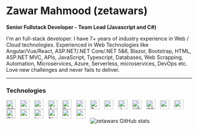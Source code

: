 #  Zawar Mahmood (zetawars)

**Senior Fullstack Developer - Team Lead (Javascript and C#)**

I'm an full-stack developer. I have 7+ years of industry experience in Web / Cloud technologies. Experienced in Web Technologies like Angular/Vue/React, ASP.NET/.NET Core/.NET 5&6, Blazor, Bootstrap, HTML, ASP.NET MVC, APIs, JavaScript, Typescript, Databases, Web Scrapping, Automation, Microservices, Azure, Serverless, microservices, DevOps etc. Love new challenges and never fails to deliver.

---

### Technologies
<style>
    .tech{
       
    }
</style>
<img align="left" alt="CSharp" style=" width: 25px; padding-right:10px;" src="https://cdn.jsdelivr.net/gh/devicons/devicon/icons/csharp/csharp-original.svg" />
<img  align="left" style=" width: 25px; padding-right:10px;" src="https://cdn.jsdelivr.net/gh/devicons/devicon/icons/dotnetcore/dotnetcore-original.svg" />
<img align="left" style=" width: 25px; padding-right:10px;" src="https://cdn.jsdelivr.net/gh/devicons/devicon/icons/php/php-original.svg" />
<img align="left" alt="Angular" style=" width: 25px; padding-right:10px;" src="https://cdn.jsdelivr.net/gh/devicons/devicon/icons/angularjs/angularjs-plain.svg" />
<img align="left" alt="React" style=" width: 25px; padding-right:10px;" src="https://cdn.jsdelivr.net/gh/devicons/devicon/icons/react/react-original.svg" />
<img align="left" style=" width: 25px; padding-right:10px;" src="https://cdn.jsdelivr.net/gh/devicons/devicon/icons/vuejs/vuejs-original.svg" />
<img align="left" alt="TypeScript" style=" width: 25px; padding-right:10px;" src="https://cdn.jsdelivr.net/gh/devicons/devicon/icons/typescript/typescript-plain.svg" />
<img align="left" style=" width: 25px; padding-right:10px;" src="https://cdn.jsdelivr.net/gh/devicons/devicon/icons/jquery/jquery-original.svg" />
<img align="left" alt="JavaScript" style=" width: 25px; padding-right:10px;" src="https://cdn.jsdelivr.net/gh/devicons/devicon/icons/javascript/javascript-plain.svg" />

<img align="left" alt="HTML" style=" width: 25px; padding-right:10px;" src="https://cdn.jsdelivr.net/gh/devicons/devicon/icons/html5/html5-plain.svg" />
<img align="left" alt="CSS" style=" width: 25px; padding-right:10px;" src="https://cdn.jsdelivr.net/gh/devicons/devicon/icons/css3/css3-plain.svg" />
<img  align="left" style=" width: 25px; padding-right:10px;" src="https://cdn.jsdelivr.net/gh/devicons/devicon/icons/bootstrap/bootstrap-original.svg" />
<img  align="left" style=" width: 25px; padding-right:10px;" src="https://cdn.jsdelivr.net/gh/devicons/devicon/icons/materialui/materialui-original.svg" />


<img align="left" alt="Git" style=" width: 25px; padding-right:10px;" src="https://cdn.jsdelivr.net/gh/devicons/devicon/icons/git/git-original.svg" />
<img align="left" style=" width: 25px; padding-right:10px;" src="https://cdn.jsdelivr.net/gh/devicons/devicon/icons/bitbucket/bitbucket-original.svg" />

<img align="left" alt="Linux" style=" width: 25px; padding-right:10px;" src="https://cdn.jsdelivr.net/gh/devicons/devicon/icons/linux/linux-original.svg" />
<img align="left" alt="NodeJS" style=" width: 25px; padding-right:10px;" src="https://cdn.jsdelivr.net/gh/devicons/devicon/icons/nodejs/nodejs-original.svg" />
<img align="left" style=" width: 25px; padding-right:10px;" src="https://cdn.jsdelivr.net/gh/devicons/devicon/icons/selenium/selenium-original.svg" />
          
<img  align="left" style=" width: 25px; padding-right:10px;" src="https://cdn.jsdelivr.net/gh/devicons/devicon/icons/electron/electron-original.svg" />


              
<br />
<br />



![zetawars GitHub stats](https://github-readme-stats.vercel.app/api?username=zetawars&show_icons=true&theme=dracula)

